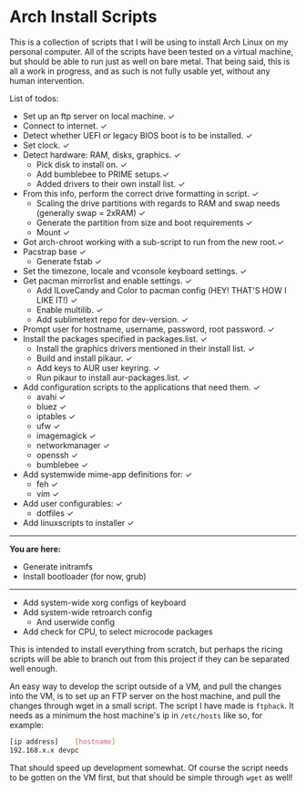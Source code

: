 # Arch Install Scripts

This is a collection of scripts that I will be using to install Arch Linux on my personal computer.
All of the scripts have been tested on a virtual machine, but should be able to run just as well on bare metal.
That being said, this is all a work in progress, and as such is not fully usable yet, without any human intervention.

List of todos:

- Set up an ftp server on local machine. &#x2713;
- Connect to internet. &#x2713;
- Detect whether UEFI or legacy BIOS boot is to be installed. &#x2713;
- Set clock. &#x2713;
- Detect hardware: RAM, disks, graphics. &#x2713;
	- Pick disk to install on. &#x2713;
	- Add bumblebee to PRIME setups.&#x2713;
	- Added drivers to their own install list. &#x2713;
- From this info, perform the correct drive formatting in script. &#x2713;
	- Scaling the drive partitions with regards to RAM and swap needs (generally swap = 2xRAM) &#x2713;
	- Generate the partition from size and boot requirements &#x2713;
	- Mount &#x2713;
- Got arch-chroot working with a sub-script to run from the new root.&#x2713;
- Pacstrap base &#x2713;
	- Generate fstab &#x2713;
- Set the timezone, locale and vconsole keyboard settings. &#x2713;
- Get pacman mirrorlist and enable settings. &#x2713;
	- Add ILoveCandy and Color to pacman config (HEY! THAT'S HOW I LIKE IT!) &#x2713;
	- Enable multilib. &#x2713;
	- Add sublimetext repo for dev-version. &#x2713;
- Prompt user for hostname, username, password, root password. &#x2713;
- Install the packages specified in packages.list. &#x2713;
	- Install the graphics drivers mentioned in their install list. &#x2713;
	- Build and install pikaur. &#x2713;
	- Add keys to AUR user keyring. &#x2713;
	- Run pikaur to install aur-packages.list. &#x2713;
- Add configuration scripts to the applications that need them. &#x2713;
	- avahi &#x2713;
	- bluez &#x2713;
	- iptables &#x2713;
	- ufw &#x2713;
	- imagemagick &#x2713;
	- networkmanager &#x2713;
	- openssh &#x2713;
	- bumblebee &#x2713;
- Add systemwide mime-app definitions for: &#x2713;
	- feh &#x2713;
	- vim &#x2713;
- Add user configurables: &#x2713;
	- dotfiles &#x2713;
- Add linuxscripts to installer &#x2713;
___
**You are here:**
- Generate initramfs
- Install bootloader (for now, grub)
___

- Add system-wide xorg configs of keyboard
- Add system-wide retroarch config
	- And userwide config 
- Add check for CPU, to select microcode packages

This is intended to install everything from scratch, but perhaps the ricing scripts will be able to branch out from this project if they can be separated well enough.

An easy way to develop the script outside of a VM, and pull the changes into the VM, is to set up an FTP server on the host machine, and pull the changes through wget in a small script. The script I have made is `ftphack`. It needs as a minimum the host machine's ip in `/etc/hosts` like so, for example:

```bash
[ip address]	[hostname]
192.168.x.x	devpc
```

That should speed up development somewhat. Of course the script needs to be gotten on the VM first, but that should be simple through `wget` as well!
